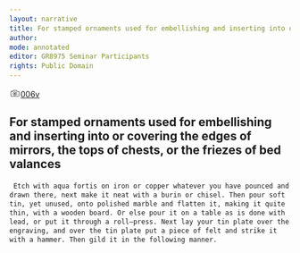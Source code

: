 ```yaml
---
layout: narrative
title: For stamped ornaments used for embellishing and inserting into or covering the edges of mirrors, the tops of chests, or the friezes of bed valances
author:
mode: annotated
editor: GR8975 Seminar Participants
rights: Public Domain
---
```


 <a href="http://gallica.bnf.fr/ark:/12148/btv1b10500001g/f18.image"><img src="../assets/photo-icon.png" alt="folio images" style="display:inline-block; margin-bottom:-3px;">006v</a><br/> 
##  For stamped ornaments used for embellishing and inserting into or covering the edges of mirrors, the tops of chests, or the friezes of bed valances 

 
     Etch with aqua fortis on iron or copper whatever you have pounced and drawn there, next make it neat with a burin or chisel. Then pour soft tin, yet unused, onto polished marble and flatten it, making it quite thin, with a wooden board. Or else pour it on a table as is done with lead, or put it through a roll—press. Next lay your tin plate over the engraving, and over the tin plate put a piece of felt and strike it with a hammer. Then gild it in the following manner. 
 